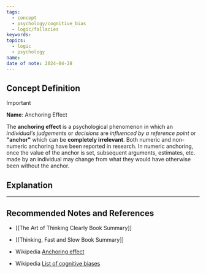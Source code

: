 ```yaml
---
tags:
  - concept
  - psychology/cognitive_bias
  - logic/fallacies
keywords: 
topics:
  - logic
  - psychology
name: 
date of note: 2024-04-28
---
```


## Concept Definition

>[!important]
>**Name**:  Anchoring Effect
>
>The **anchoring effect** is a psychological phenomenon in which an *individual's judgements* or *decisions* are *influenced by a reference point* or **"anchor"** which can be **completely irrelevant**. Both numeric and non-numeric anchoring have been reported in research. In numeric anchoring, once the value of the anchor is set, subsequent arguments, estimates, etc. made by an individual may change from what they would have otherwise been without the anchor.



## Explanation





-----------
##  Recommended Notes and References

- [[The Art of Thinking Clearly Book Summary]]
- [[Thinking, Fast and Slow Book Summary]]

- Wikipedia [Anchoring effect](https://en.wikipedia.org/wiki/Anchoring_effect)
- Wikipedia [List of cognitive biases](https://en.wikipedia.org/wiki/List_of_cognitive_biases)